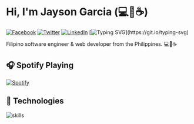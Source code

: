 # Hi, I'm Jayson Garcia (💻💖☕)

[![Facebook](https://img.shields.io/badge/Facebook-%231877F2.svg?&style=flat-square&logo=facebook&logoColor=white)](https://www.facebook.com/jaysonegarcia) [![Twitter](https://img.shields.io/badge/Twitter-%231DA1F2.svg?&style=flat-square&logo=twitter&logoColor=white)](https://mobile.twitter.com/jegsonn) [![LinkedIn](https://img.shields.io/badge/LinkedIn-%230077B5.svg?&style=flat-square&logo=linkedin&logoColor=white)](https://www.linkedin.com/in/hallowichig0)
[![Typing SVG](https://readme-typing-svg.herokuapp.com?font=comfortaa&color=016EEA&size=24&width=500&lines=Filipino+Software+Engineer;Web+Developer;Nice+to+meet+you...)](https://git.io/typing-svg)

Filipino software engineer & web developer from the Philippines. 💻💖☕

## 🎧 Spotify Playing

[![Spotify](https://readme-spotify.warengonzaga.com/api/spotify)](https://open.spotify.com/user/22llhube73kw25xltxunvep4i)

## 🔧 Technologies

![skills](https://skillicons.dev/icons?i=wordpress,drupal,laravel,php,html,css,sass,js,jquery,nodejs,react,nextjs,mysql,linux,docker,git,bash,nginx,vscode&theme=light)
